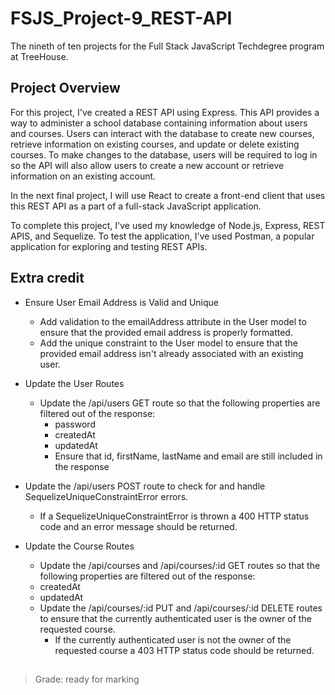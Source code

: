# FSJS_Project-9_REST-API
The nineth of ten projects for the Full Stack JavaScript Techdegree program at TreeHouse.

## Project Overview

For this project, I've created a REST API using Express. This API provides a way to administer a school database containing information about users and courses. Users can interact with the database to create new courses, retrieve information on existing courses, and update or delete existing courses. To make changes to the database, users will be required to log in so the API will also allow users to create a new account or retrieve information on an existing account.

In the next final project, I will use React to create a front-end client that uses this REST API as a part of a full-stack JavaScript application.

To complete this project, I've used my knowledge of Node.js, Express, REST APIS, and Sequelize. To test the application, I've used Postman, a popular application for exploring and testing REST APIs.

## Extra credit

- Ensure User Email Address is Valid and Unique
  - Add validation to the emailAddress attribute in the User model to ensure that the provided email address is properly formatted.
  - Add the unique constraint to the User model to ensure that the provided email address isn't already associated with an existing user.

- Update the User Routes
  - Update the /api/users GET route so that the following properties are filtered out of the response: 
    - password
    - createdAt
    - updatedAt
    - Ensure that id, firstName, lastName and email are still included in the response

- Update the /api/users POST route to check for and handle SequelizeUniqueConstraintError errors.
  - If a SequelizeUniqueConstraintError is thrown a 400 HTTP status code and an error message should be returned.

- Update the Course Routes
  - Update the /api/courses and /api/courses/:id GET routes so that the following properties are filtered out of the response: 
   - createdAt
   - updatedAt
  - Update the /api/courses/:id PUT and /api/courses/:id DELETE routes to ensure that the currently authenticated user is the owner of the requested course. 
    - If the currently authenticated user is not the owner of the requested course a 403 HTTP status code should be returned. 

##

> Grade: ready for marking

